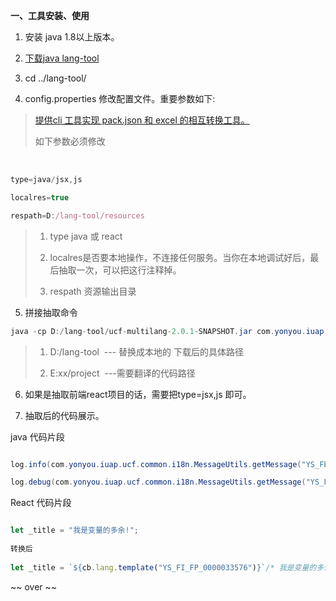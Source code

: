 **一、工具安装、使用**

1. 安装 java 1.8以上版本。



2. [下载java lang-tool](http://iuap-design-cdn.oss-cn-beijing.aliyuncs.com/static/mdd/lang-tool.zip)

3. cd ../lang-tool/

4. config.properties 修改配置文件。重要参数如下:

> [提供cli 工具实现 pack.json 和 excel 的相互转换工具。](https://package.yonyoucloud.com/#/package/bGFuZy1jbGk=)
> 
> 如下参数必须修改<br />

 
```javascript
type=java/jsx,js    

localres=true

respath=D:/lang-tool/resources

```

> 1. type java 或 react
> 
> 2. localres是否要本地操作，不连接任何服务。当你在本地调试好后，最后抽取一次，可以把这行注释掉。
> 
> 3. respath 资源输出目录


5. 拼接抽取命令

```java
java -cp D:/lang-tool/ucf-multilang-2.0.1-SNAPSHOT.jar com.yonyou.iuap.ucf.multilang.utils.Main -path E:xx/project -configpath D:/lang-tool
```

> 1. D:/lang-tool  --- 替换成本地的 下载后的具体路径
> 
> 2. E:xx/project  ---需要翻译的代码路径


6. 如果是抽取前端react项目的话，需要把type=jsx,js 即可。

7. 抽取后的代码展示。

java 代码片段

```java

log.info(com.yonyou.iuap.ucf.common.i18n.MessageUtils.getMessage("YS_FED_PROJECT_L_00050047") /* "BPM 终审回调 token : " */ + token);

log.debug(com.yonyou.iuap.ucf.common.i18n.MessageUtils.getMessage("YS_FED_PROJECT_L_00050009") /* "BPM 终审回调 配置token : " */ + confToken);

```

React 代码片段

```javascript

let _title = "我是变量的多余!";
    
转换后
    
let _title = `${cb.lang.template("YS_FI_FP_0000033576")}`/* 我是变量的多余! */;
```


~~ over ~~